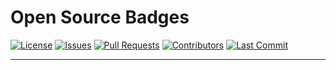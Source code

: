 # Open Source Badges

[![License](https://img.shields.io/github/license/frivas/roots)](LICENSE)
[![Issues](https://img.shields.io/github/issues/frivas/roots)](https://github.com/frivas/roots/issues)
[![Pull Requests](https://img.shields.io/github/issues-pr/frivas/roots)](https://github.com/frivas/roots/pulls)
[![Contributors](https://img.shields.io/github/contributors/frivas/roots)](https://github.com/frivas/roots/graphs/contributors)
[![Last Commit](https://img.shields.io/github/last-commit/frivas/roots)](https://github.com/frivas/roots/commits/main)

<!-- Add these badges to the top of your README.md for better visibility -->

---

